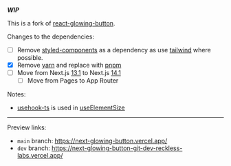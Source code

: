 **_WIP_**

This is a fork of [react-glowing-button](https://github.com/nusu/react-glowing-button).

Changes to the dependencies:

- [ ] Remove [styled-components](https://styled-components.com/) as a dependency as use [tailwind](https://tailwindcss.com/) where possible.
- [x] Remove [yarn](https://yarnpkg.com/) and replace with [pnpm](https://pnpm.io/)
- [ ] Move from Next.js [13.1](https://nextjs.org/blog/next-13-1) to Next.js [14.1](https://nextjs.org/blog/next-14-1)
  - [ ] Move from Pages to App Router

Notes:

- [usehook-ts](https://usehooks-ts.com/) is used in [useElementSize](./lib/useElementSize.ts)

---

Preview links:

- `main` branch: https://next-glowing-button.vercel.app/
- `dev` branch: https://next-glowing-button-git-dev-reckless-labs.vercel.app/

<!-- TODOS:

- [ ] Remove pages/\_app.tsx
- [ ] Remove \_document.tsx
- [ ] Replace font link import with google/fonts import
- [ ] Lift up styles/globals.css into app/
- [ ] Get rid of styles/
- [ ] Why `ignoreBuildErrors: true` in next.config.js?

Porting:

Structure of the page, port top down [1] to [6]. First create dummies, then port.

```
Container [1]
  Stars [2]
  Intro [3]
  Browser [4]
  Credits [5]
  Notice [6]
``` -->
